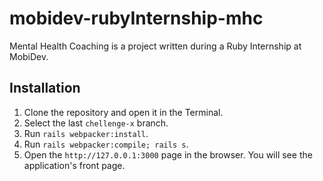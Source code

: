 # mobidev-rubyInternship-mhc
Mental Health Coaching is a project written during a Ruby Internship at MobiDev.

## Installation
1. Clone the repository and open it in the Terminal.
2. Select the last `chellenge-x` branch.
3. Run `rails webpacker:install`.
4. Run `rails webpacker:compile; rails s`.
5. Open the `http://127.0.0.1:3000` page in the browser. You will see the application's front page.
